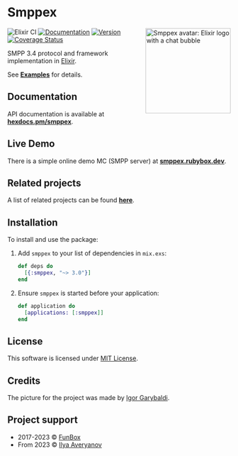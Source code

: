 # Smppex

<img align="right" width="192" height="192"
     alt="Smppex avatar: Elixir logo with a chat bubble"
     src="./logo.png">

![Elixir CI](https://github.com/funbox/smppex/workflows/Elixir%20CI/badge.svg)
[![Documentation](https://img.shields.io/badge/docs-hexpm-blue.svg)](http://hexdocs.pm/smppex)
[![Version](https://img.shields.io/hexpm/v/smppex.svg)](https://hex.pm/packages/smppex)
[![Coverage Status](https://coveralls.io/repos/github/funbox/smppex/badge.svg?branch=master&1504538909)](https://coveralls.io/github/funbox/smppex?branch=master)

SMPP 3.4 protocol and framework implementation in [Elixir](http://elixir-lang.org).

See **[Examples](https://hexdocs.pm/smppex/examples.html)** for details.

## Documentation

API documentation is available at **[hexdocs.pm/smppex](http://hexdocs.pm/smppex)**.

## Live Demo

There is a simple online demo MC (SMPP server) at **[smppex.rubybox.dev](http://smppex.rubybox.dev)**.

## Related projects

A list of related projects can be found **[here](https://hexdocs.pm/smppex/projects.html)**.

## Installation

To install and use the package:

1. Add `smppex` to your list of dependencies in `mix.exs`:

   ```elixir
   def deps do
     [{:smppex, "~> 3.0"}]
   end
   ```

2. Ensure `smppex` is started before your application:

   ```elixir
   def application do
     [applications: [:smppex]]
   end
   ```

## License

This software is licensed under [MIT License](LICENSE).

## Credits

The picture for the project was made by [Igor Garybaldi](http://pandabanda.com/).

## Project support

* 2017-2023 © [FunBox](https://github.com/funbox/smppex)
* From 2023 © [Ilya Averyanov](https://av.rubybox.dev)
